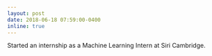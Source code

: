 ```yaml
---
layout: post
date: 2018-06-18 07:59:00-0400
inline: true
---
```


Started an internship as a Machine Learning Intern at Siri Cambridge.